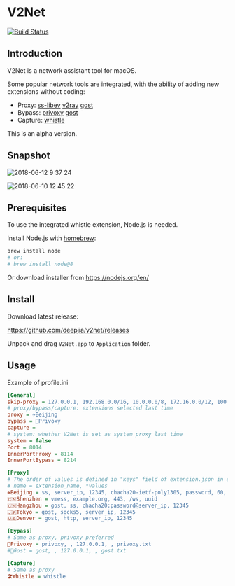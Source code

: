 # V2Net
[![Build Status](https://travis-ci.org/deepjia/v2net.svg?branch=master)](https://travis-ci.org/deepjia/v2net)

## Introduction
V2Net is a network assistant tool for macOS.

Some popular network tools are integrated, with the ability of adding new extensions without coding:

* Proxy:
[ss-libev](https://github.com/shadowsocks/shadowsocks-libev)
[v2ray](https://www.v2ray.com)
[gost](https://github.com/ginuerzh/gost/tree/2.6)
* Bypass:
[privoxy](https://www.privoxy.org)
[gost](https://github.com/ginuerzh/gost/tree/2.6)
* Capture:
[whistle](https://github.com/avwo/whistle)

This is an alpha version.

## Snapshot
![2018-06-12 9 37 24](https://user-images.githubusercontent.com/1452602/41293869-126d75f6-6e89-11e8-86a3-a1854d9c6abc.png)

![2018-06-10 12 45 22](https://user-images.githubusercontent.com/1452602/41194011-ba955c06-6c47-11e8-9419-3795d344de15.png)

## Prerequisites
To use the integrated whistle extension, Node.js is needed.

Install Node.js with [homebrew](https://brew.sh/):

```bash
brew install node
# or:
# brew install node@8
```

Or download installer from <https://nodejs.org/en/>

## Install
Download latest release:

<https://github.com/deepjia/v2net/releases>

Unpack and drag `V2Net.app` to `Application` folder.

## Usage
Example of profile.ini
```ini
[General]
skip-proxy = 127.0.0.1, 192.168.0.0/16, 10.0.0.0/8, 172.16.0.0/12, 100.64.0.0/10, localhost, *.local, ::ffff:0:0:0:0/1, ::ffff:128:0:0:0/1
# proxy/bypass/capture: extensions selected last time
proxy = ✈️Beijing
bypass = 🚄Privoxy
capture =
# system: whether V2Net is set as system proxy last time
system = false
Port = 8014
InnerPortProxy = 8114
InnerPortBypass = 8214

[Proxy]
# The order of values is defined in "keys" field of extension.json in extension folders
# name = extension_name, *values
✈️Beijing = ss, server_ip, 12345, chacha20-ietf-poly1305, password, 60, true
🇨🇳Shenzhen = vmess, example.org, 443, /ws, uuid
🇨🇳Hangzhou = gost, ss, chacha20:password@server_ip, 12345
🇯🇵Tokyo = gost, socks5, server_ip, 12345
🇺🇸Denver = gost, http, server_ip, 12345

[Bypass]
# Same as proxy, privoxy preferred
🚄Privoxy = privoxy, , 127.0.0.1, , privoxy.txt
#🚄Gost = gost, , 127.0.0.1, , gost.txt

[Capture]
# Same as proxy
🛠️Whistle = whistle

```